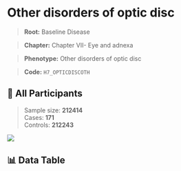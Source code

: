 # Other disorders of optic disc

> **Root:** Baseline Disease  

> **Chapter:** Chapter VII- Eye and adnexa  

> **Phenotype:** Other disorders of optic disc  

> **Code:** `H7_OPTICDISCOTH`

## 🧪 All Participants  
> Sample size: **212414**  
> Cases: **171**  
> Controls: **212243**
<img src="/Sensitive/Figures/ALL/Incidence/H7_OPTICDISCOTH.png"/>

## 📊 Data Table
<CsvTableMRF src="/Sensitive/Data/ALL/Incidence/COX_H7_OPTICDISCOTH.csv"/>

